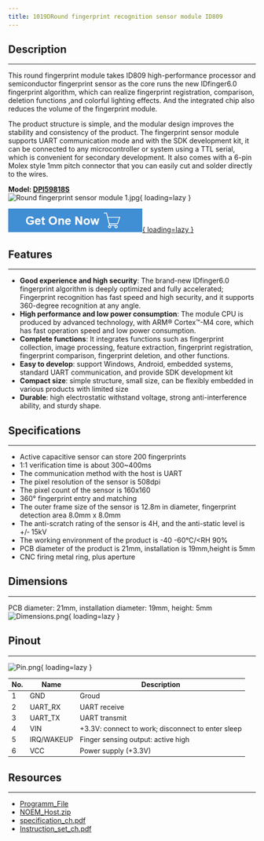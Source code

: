 ```yaml
---
title: 1019DRound fingerprint recognition sensor module ID809
---
```


## Description
-----------

This round fingerprint module takes ID809 high-performance processor and semiconductor fingerprint sensor as the core runs the new IDfinger6.0 fingerprint algorithm, which can realize fingerprint registration, comparison, deletion functions ,and colorful lighting effects. And the integrated chip also reduces the volume of the fingerprint module.

The product structure is simple, and the modular design improves the stability and consistency of the product. The fingerprint sensor module supports UART communication mode and with the SDK development kit, it can be connected to any microcontroller or system using a TTL serial, which is convenient for secondary development. It also comes with a 6-pin Molex style 1mm pitch connector that you can easily cut and solder directly to the wires.

**Model: [DPI59818S](https://www.elecrow.com/round-fingerprint-recognition-sensor-module-capacitive-fingerprint-collector-module-6pins-with-3-colors-led.html)**  
![Round fingerprint sensor module 1.jpg](https://wiki.elecrow.com/images/thumb/6/6c/Round_fingerprint_sensor_module_1.jpg/400px-Round_fingerprint_sensor_module_1.jpg){ loading=lazy }

[![Alt text](../../assets/images/Get_one_now.png){ loading=lazy }](https://www.elecrow.com/round-fingerprint-recognition-sensor-module-capacitive-fingerprint-collector-module-6pins-with-3-colors-led.html?wiki "Title text")

## Features
--------

- **Good experience and high security**: The brand-new IDfinger6.0 fingerprint algorithm is deeply optimized and fully accelerated; Fingerprint recognition has fast speed and high security, and it supports 360-degree recognition at any angle.
- **High performance and low power consumption**: The module CPU is produced by advanced technology, with ARM® Cortex™-M4 core, which has fast operation speed and low power consumption.
- **Complete functions**: It integrates functions such as fingerprint collection, image processing, feature extraction, fingerprint registration, fingerprint comparison, fingerprint deletion, and other functions.
- **Easy to develop**: support Windows, Android, embedded systems, standard UART communication, and provide SDK development kit
- **Compact size**: simple structure, small size, can be flexibly embedded in various products with limited size
- **Durable**: high electrostatic withstand voltage, strong anti-interference ability, and sturdy shape.

## Specifications
--------------

- Active capacitive sensor can store 200 fingerprints
- 1:1 verification time is about 300~400ms
- The communication method with the host is UART
- The pixel resolution of the sensor is 508dpi
- The pixel count of the sensor is 160x160
- 360° fingerprint entry and matching
- The outer frame size of the sensor is 12.8m in diameter, fingerprint detection area 8.0mm x 8.0mm
- The anti-scratch rating of the sensor is 4H, and the anti-static level is +/‐ 15kV
- The working environment of the product is -40 -60℃/&lt;RH 90%
- PCB diameter of the product is 21mm, installation is 19mm,height is 5mm
- CNC firing metal ring, plus aperture

## Dimensions
----------

PCB diameter: 21mm, installation diameter: 19mm, height: 5mm
![Dimensions.png](https://wiki.elecrow.com/images/thumb/e/ed/Dimensions.png/1000px-Dimensions.png){ loading=lazy }

## Pinout
------

![Pin.png](https://wiki.elecrow.com/images/thumb/5/5f/Pin.png/700px-Pin.png){ loading=lazy }

| **No.** | **Name** | **Description** |
|---|---|---|
| 1 | GND | Groud |
| 2 | UART\_RX | UART receive |
| 3 | UART\_TX | UART transmit |
| 4 | VIN | +3.3V: connect to work; disconnect to enter sleep |
| 5 | IRQ/WAKEUP | Finger sensing output: active high |
| 6 | VCC | Power supply (+3.3V) |

## Resources
---------

- [Programm\_File](../../files/DFRobot-ID809-master-zip.md)
- [NOEM\_Host.zip](../../files/NOEM-Host-zip.md)
- [specification\_ch.pdf](../../files/ID%E4%B8%89%E8%83%BD1016C%E6%8C%87%E7%BA%B9%E6%A8%A1%E5%9D%97%E8%A7%84%E6%A0%BC%E4%B9%A6-pdf.md)
- [Instruction\_set\_ch.pdf](../../files/ID%E4%B8%89%E8%83%BD%E6%8C%87%E7%BA%B9%E6%A8%A1%E5%9D%97%E9%80%9A%E8%AE%AF%E5%8D%8F%E8%AE%AE(%E6%8C%87%E4%BB%A4%E9%9B%86B)-%E4%BD%BF%E7%94%A8%E6%89%8B%E5%86%8C-V3.0(1)-pdf.md)
